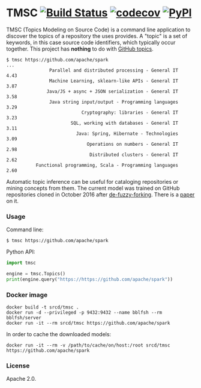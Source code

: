 # TMSC [![Build Status](https://travis-ci.org/src-d/tmsc.svg)](https://travis-ci.org/src-d/tmsc) [![codecov](https://codecov.io/github/src-d/tmsc/coverage.svg?branch=develop)](https://codecov.io/gh/src-d/tmsc) [![PyPI](https://img.shields.io/pypi/v/tmsc.svg)](https://pypi.python.org/pypi/tmsc)

TMSC (Topics Modeling on Source Code) is a command line application to discover the topics of
a repository the uses provides. A "topic" is a set of keywords, in this case source code
identifiers, which typically occur together. This project has **nothing** to do with
[GitHub topics](https://github.com/blog/2309-introducing-topics).

```
$ tmsc https://github.com/apache/spark
...
                Parallel and distributed processing - General IT	4.43
                Machine Learning, sklearn-like APIs - General IT	3.87
               Java/JS + async + JSON serialization - General IT	3.58
                Java string input/output - Programming languages	3.29
                            Cryptography: libraries - General IT	3.23
                        SQL, working with databases - General IT	3.11
                          Java: Spring, Hibernate - Technologies	3.09
                              Operations on numbers - General IT	2.98
                               Distributed clusters - General IT	2.62
           Functional programming, Scala - Programming languages	2.60
```

Automatic topic inference can be useful for cataloging repositories or mining concepts from them.
The current model was trained on GitHub repositories cloned in October 2016 after
[de-fuzzy-forking](https://blog.sourced.tech/post/minhashcuda/). There is a
[paper](https://arxiv.org/abs/1704.00135) on it.

### Usage

Command line:

```
$ tmsc https://github.com/apache/spark
```

Python API:

```python
import tmsc

engine = tmsc.Topics()
print(engine.query("https://https://github.com/apache/spark"))
```

### Docker image

```
docker build -t srcd/tmsc .
docker run -d --privileged -p 9432:9432 --name bblfsh --rm bblfsh/server
docker run -it --rm srcd/tmsc https://github.com/apache/spark
```

In order to cache the downloaded models:

```
docker run -it --rm -v /path/to/cache/on/host:/root srcd/tmsc https://github.com/apache/spark
```

### License

Apache 2.0.